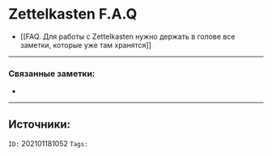# Zettelkasten F.A.Q

- [[FAQ. Для работы с Zettelkasten нужно держать в голове все заметки, которые уже там хранятся]]


---
### Связанные заметки:
- 

---
**Источники**: 
- 

`ID:` 202101181052
`Tags:` 